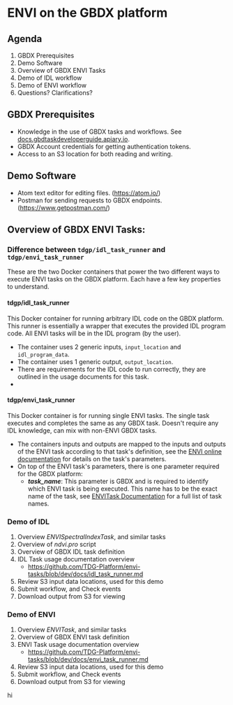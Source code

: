 # ENVI on the GBDX platform

## Agenda

1. GBDX Prerequisites
2. Demo Software
2. Overview of GBDX ENVI Tasks
3. Demo of IDL workflow
4. Demo of ENVI workflow
5. Questions? Clarifications?

## GBDX Prerequisites

* Knowledge in the use of GBDX tasks and workflows. See [docs.gbdtaskdeveloperguide.apiary.io](http://docs.gbdtaskdeveloperguide.apiary.io).
* GBDX Account credentials for getting authentication tokens.
* Access to an S3 location for both reading and writing.

## Demo Software

* Atom text editor for editing files. (https://atom.io/)
* Postman for sending requests to GBDX endpoints. (https://www.getpostman.com/)

## Overview of GBDX ENVI Tasks:

### Difference between `tdgp/idl_task_runner` and `tdgp/envi_task_runner`

These are the two Docker containers that power the two different ways to execute ENVI tasks on the GBDX platform. Each have a few key properties to understand.

#### tdgp/idl_task_runner

This Docker container for running arbitrary IDL code on the GBDX platform. This runner is essentially a wrapper that executes the provided IDL program code. All ENVI tasks will be in the IDL program (by the user).

+ The container uses 2 generic inputs, `input_location` and `idl_program_data`.
+ The container uses 1 generic output, `output_location`.
+ There are requirements for the IDL code to run correctly, they are outlined in the usage documents for this task.
+

#### tdgp/envi_task_runner

This Docker container is for running single ENVI tasks. The single task executes and completes the same as any GBDX task. Doesn't require any IDL knowledge, can mix with non-ENVI GBDX tasks.

+ The containers inputs and outputs are mapped to the inputs and outputs of the ENVI task according to that task's definition, see the [ENVI online documentation](http://www.exelisvis.com/docs/ENVITask.html) for details on the task's parameters.
+ On top of the ENVI task's parameters, there is one parameter required for the GBDX platform:
    - ***task_name***: This parameter is GBDX and is required to identify which ENVI task is being executed. This name has to be the exact name of the task, see [ENVITask Documentation](http://www.exelisvis.com/docs/ENVITask.html) for a full list of task names.

### Demo of IDL

1. Overview *ENVISpectralIndexTask*, and similar tasks
2. Overview of *ndvi.pro* script
2. Overview of GBDX IDL task definition
2. IDL Task usage documentation overview
	+ https://github.com/TDG-Platform/envi-tasks/blob/dev/docs/idl_task_runner.md
5. Review S3 input data locations, used for this demo
6. Submit workflow, and Check events
8. Download output from S3 for viewing

### Demo of ENVI

1. Overview *ENVITask*, and similar tasks
2. Overview of GBDX ENVI task definition
2. ENVI Task usage documentation overview
	+ https://github.com/TDG-Platform/envi-tasks/blob/dev/docs/envi_task_runner.md
5. Review S3 input data locations, used for this demo
6. Submit workflow, and Check events
8. Download output from S3 for viewing





































hi
